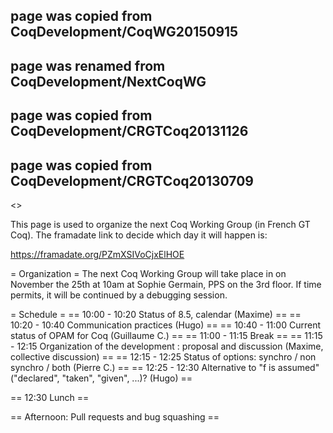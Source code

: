 ## page was copied from CoqDevelopment/CoqWG20150915
## page was renamed from CoqDevelopment/NextCoqWG
## page was copied from CoqDevelopment/CRGTCoq20131126
## page was copied from CoqDevelopment/CRGTCoq20130709
<<TableOfContents>>

This page is used to organize the next Coq Working Group (in French GT Coq).
The framadate link to decide which day it will happen is:

  https://framadate.org/PZmXSIVoCjxElHOE

= Organization =
The next Coq Working Group will take place in on November the 25th at 10am at Sophie Germain, PPS on the 3rd floor. If time permits, it will be continued by a debugging session.

= Schedule =
== 10:00 - 10:20 Status of 8.5, calendar (Maxime) ==
== 10:20 - 10:40 Communication practices (Hugo) ==
== 10:40 - 11:00 Current status of OPAM for Coq (Guillaume C.) ==
== 11:00 - 11:15 Break ==
== 11:15 - 12:15 Organization of the development : proposal and discussion (Maxime, collective discussion) ==
== 12:15 - 12:25 Status of options: synchro / non synchro / both (Pierre C.) ==
== 12:25 - 12:30 Alternative to "f is assumed" ("declared", "taken", "given", ...)? (Hugo) ==

== 12:30 Lunch ==

== Afternoon: Pull requests and bug squashing ==
